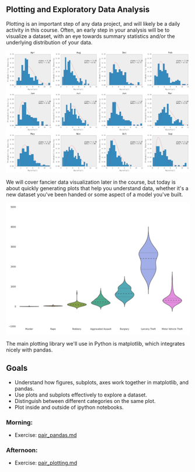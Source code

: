 ## Plotting and Exploratory Data Analysis

Plotting is an important step of any data project, and will likely be a daily
activity in this course. Often, an early step in your analysis will be to
visualize a dataset, with an eye towards summary statistics and/or the
underlying distribution of your data.

![](images/rainfall.png)

We will cover fancier data visualization later in the course, but today is about
quickly generating plots that help you understand data, whether it's a new
dataset you've been handed or some aspect of a model you've built.

![](images/violin_eda.png)

The main plotting library we'll use in Python is matplotlib, which integrates
nicely with pandas. 

## Goals

* Understand how figures, subplots, axes work together in matplotlib, and pandas.
* Use plots and subplots effectively to explore a dataset.
* Distinguish between different categories on the same plot.
* Plot inside and outside of ipython notebooks.

### Morning:
- Exercise: [pair_pandas.md](pair_pandas.md)

### Afternoon:
- Exercise: [pair_plotting.md](pair_plotting.md)
